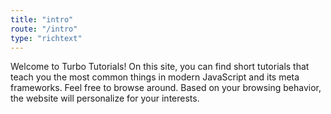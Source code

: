 ```yaml
---
title: "intro"
route: "/intro"
type: "richtext"
---
```


<p>Welcome to Turbo Tutorials! On this site, you can find short tutorials that teach you the most common things in modern JavaScript and its meta frameworks. Feel free to browse around. Based on your browsing behavior, the website will personalize for your interests.</p>
